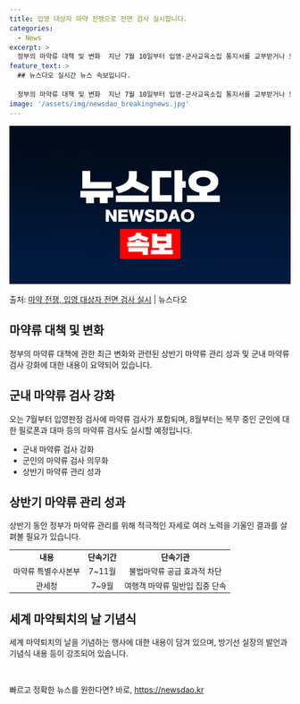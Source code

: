 ```yaml
---
title: 입영 대상자 마약 전쟁으로 전면 검사 실시합니다.
categories:
  - News
excerpt: >
  정부의 마약류 대책 및 변화  지난 7월 10일부터 입영·군사교육소집 통지서를 교부받거나 모집병 지원자를 대…
feature_text: >
  ## 뉴스다오 실시간 뉴스 속보입니다.

  정부의 마약류 대책 및 변화  지난 7월 10일부터 입영·군사교육소집 통지서를 교부받거나 모집병 지원자를 대…
image: '/assets/img/newsdao_breakingnews.jpg'
---
```


![뉴스다오 속보](/assets/img/newsdao_breakingnews.jpg)

<p>출처: <a href="https://newsdao.kr/4456" rel="dofollow">마약 전쟁, 입영 대상자 전면 검사 실시</a> | 뉴스다오</p>

<h2 data-ke-size="size26">마약류 대책 및 변화</h2>
<p data-ke-size="size16">정부의 마약류 대책에 관한 최근 변화와 관련된 상반기 마약류 관리 성과 및 군내 마약류 검사 강화에 대한 내용이 요약되어 있습니다.</p>

<h2 data-ke-size="size26">군내 마약류 검사 강화</h2>
<p data-ke-size="size16">오는 7월부터 입영판정 검사에 마약류 검사가 포함되며, 8월부터는 복무 중인 군인에 대한 필로폰과 대마 등의 마약류 검사도 실시할 예정입니다.</p>
<ul>
    <li>군내 마약류 검사 강화</li>
    <li>군인의 마약류 검사 의무화</li>
    <li>상반기 마약류 관리 성과</li>
</ul>

<h2 data-ke-size="size26">상반기 마약류 관리 성과</h2>
<p data-ke-size="size16">상반기 동안 정부가 마약류 관리를 위해 적극적인 자세로 여러 노력을 기울인 결과를 살펴볼 필요가 있습니다. </p>
<table>
    <tr>
        <td style="text-align: center; height: 17px;"><b>내용</b></td>
        <td style="text-align: center; height: 17px;"><b>단속기간</b></td>
        <td style="text-align: center; height: 17px;"><b>단속기관</b></td>
    </tr>
    <tr>
        <td style="text-align: center; height: 17px;">마약류 특별수사본부</td>
        <td style="text-align: center; height: 17px;">7~11월</td>
        <td style="text-align: center; height: 17px;">불법마약류 공급 효과적 차단</td>
    </tr>
    <tr>
        <td style="text-align: center; height: 17px;">관세청</td>
        <td style="text-align: center; height: 17px;">7~9월</td>
        <td style="text-align: center; height: 17px;">여행객 마약류 밀반입 집중 단속</td>
    </tr>
</table>

<h2 data-ke-size="size26">세계 마약퇴치의 날 기념식</h2>
<p data-ke-size="size16">세계 마약퇴치의 날을 기념하는 행사에 대한 내용이 담겨 있으며, 방기선 실장의 발언과 기념식 내용 등이 강조되어 있습니다.</p>

<p data-ke-size="size16">&nbsp;</p> 

빠르고 정확한 뉴스를 원한다면? 바로, <a href="https://newsdao.kr" rel="dofollow">https://newsdao.kr</a>


    
